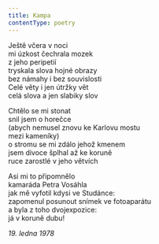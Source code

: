 ```yaml
---
title: Kampa
contentType: poetry
---
```


<section>

Ještě včera v noci  
mi úzkost čechrala mozek  
z jeho peripetií  
tryskala slova hojné obrazy  
bez námahy i bez souvislosti  
Celé věty i jen útržky vět  
celá slova a jen slabiky slov

Chtělo se mi stonat  
snil jsem o horečce  
(abych nemusel znovu ke Karlovu mostu  
mezi kameníky)  
o stromu se mi zdálo jehož kmenem  
jsem divoce šplhal až ke koruně  
ruce zarostlé v jeho větvích

Asi mi to připomnělo  
kamaráda Petra Vosáhla  
jak mě vyfotil kdysi ve Studánce:  
zapomenul posunout snímek ve fotoaparátu  
a byla z toho dvojexpozice:  
já v koruně dubu!

_19\. ledna 1978_

</section>

